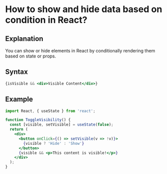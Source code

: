# How to show and hide data based on condition in React?

## Explanation
You can show or hide elements in React by conditionally rendering them based on state or props.

## Syntax
```jsx
{isVisible && <div>Visible Content</div>}
```

## Example
```jsx
import React, { useState } from 'react';

function ToggleVisibility() {
  const [visible, setVisible] = useState(false);
  return (
    <div>
      <button onClick={() => setVisible(v => !v)}>
        {visible ? 'Hide' : 'Show'}
      </button>
      {visible && <p>This content is visible!</p>}
    </div>
  );
}
``` 